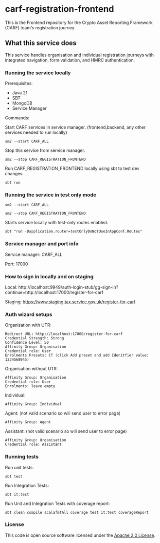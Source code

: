 # carf-registration-frontend

This is the Frontend repository for the Crypto Asset Reporting Framework (CARF) team's registration journey

## What this service does
This service handles organisation and individual registration journeys with integrated navigation, form validation, and HMRC authentication.

### Running the service locally

Prerequisites:
- Java 21
- SBT
- MongoDB
- Service Manager

Commands:

Start CARF services in service manager. (frontend,backend, any other services needed to run locally)

```
sm2 --start CARF_ALL
```
Stop this service from service manager.

```
sm2 --stop CARF_REGISTRATION_FRONTEND 
```
Run CARF_REGISTRATION_FRONTEND locally using sbt to test dev changes.

```
sbt run
```

### Running the service in test only mode
```
sm2 --start CARF_ALL
```
```
sm2 --stop CARF_REGISTRATION_FRONTEND
```
Starts service locally with test-only routes enabled.
```
sbt "run -Dapplication.router=testOnlyDoNotUseInAppConf.Routes"
```

### Service manager and port info

Service manager: CARF_ALL

Port: 17000

### How to sign in locally and on staging

Local: 
http://localhost:9949/auth-login-stub/gg-sign-in?continue=http://localhost:17000/register-for-carf

Staging:
https://www.staging.tax.service.gov.uk/register-for-carf

### Auth wizard setups
Organisation with UTR:
```
Redirect URL: http://localhost:17000/register-for-carf
Credential Strength: Strong
Confidence Level: 50
Affinity Group: Organisation
Credential role: User
Enrolments Presets: CT (click Add preset and add Idenitfier value: 1234568945)
```

Organisation without UTR:
```
Affinity Group: Organisation
Credential role: User
Enrolments: leave empty
```

Individual:
```
Affinity Group: Individual
```

Agent: (not valid scenario so will send user to error page)
```
Affinity Group: Agent
```

Assistant: (not valid scenario so will send user to error page)
```
Affinity Group: Organisation
Credential role: Assistant
```

### Running tests
Run unit tests:
```
sbt test
```
Run Integration Tests:
```
sbt it:test
```
Run Unit and Integration Tests with coverage report:
```
sbt clean compile scalafmtAll coverage test it:test coverageReport 
```
### License

This code is open source software licensed under the [Apache 2.0 License]("http://www.apache.org/licenses/LICENSE-2.0.html").